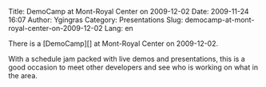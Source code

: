 Title: DemoCamp at Mont-Royal Center on 2009-12-02
Date: 2009-11-24 16:07
Author: Ygingras
Category: Presentations
Slug: democamp-at-mont-royal-center-on-2009-12-02
Lang: en

<!--:en-->There is a [DemoCamp][] at Mont-Royal Center on 2009-12-02.
With a schedule jam packed with live demos and presentations, this is a
good occasion to meet other developers and see who is working on what in
the area.

  [DemoCamp]: http://careerdemocamp.eventbrite.com/
